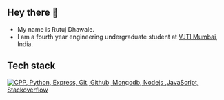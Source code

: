## Hey there 👋

<!--
**killjoycircuit/killjoycircuit** is a ✨ _special_ ✨ repository because its `README.md` (this file) appears on your GitHub profile.
-->

- My name is Rutuj Dhawale.
- I am a fourth year engineering undergraduate student at [VJTI Mumbai](https://vjti.ac.in/), India.

## Tech stack

[![CPP, Python, Express, Git, Github, Mongodb, Nodejs ,JavaScript, Stackoverflow](https://skillicons.dev/icons?i=cpp,py,express,git,github,mongodb,nodejs,js,stackoverflow&perline=10)](https://skillicons.dev)

